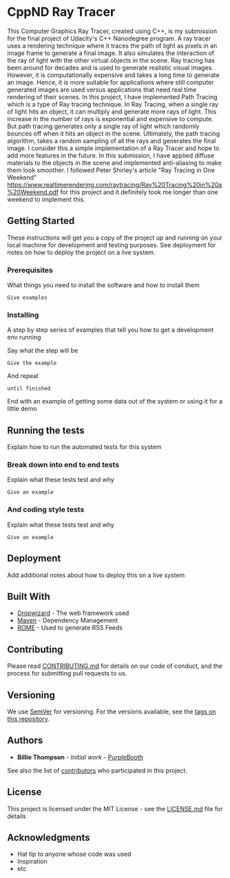 # CppND Ray Tracer

This Computer Graphics Ray Tracer, created using C++, is my submission for the final project of Udacity's C++ Nanodegree program. A ray tracer uses a rendering technique where it traces the path of light as pixels in an image frame to generate a final image. It also simulates the interaction of the ray of light with the other virtual objects in the scene. Ray tracing has been around for decades and is used to generate realistic visual images. However, it is computationally expensive and takes a long time to generate an image. Hence, it is more suitable for applications where still computer generated images are used versus applications that need real time rendering of their scenes. In this project, I have implemented Path Tracing which is a type of Ray tracing technique. In Ray Tracing, when a single ray of light hits an object, it can multiply and generate more rays of light. This increase in the number of rays is exponential and expensive to compute. But path tracing generates only a single ray of light which randomly bounces off when it hits an object in the scene. Ultimately, the path tracing algorithm, takes a random sampling of all the rays and generates the final image. I consider this a simple implementation of a Ray Tracer and hope to add more features in the future. In this submission, I have applied diffuse materials to the objects in the scene and implemented anti-aliasing to make them look smoother. I followed Peter Shirley's article "Ray Tracing in One Weekend" https://www.realtimerendering.com/raytracing/Ray%20Tracing%20in%20a%20Weekend.pdf for this project and it definitely took me longer than one weekend to implement this.

## Getting Started

These instructions will get you a copy of the project up and running on your local machine for development and testing purposes. See deployment for notes on how to deploy the project on a live system.

### Prerequisites

What things you need to install the software and how to install them

```
Give examples
```

### Installing

A step by step series of examples that tell you how to get a development env running

Say what the step will be

```
Give the example
```

And repeat

```
until finished
```

End with an example of getting some data out of the system or using it for a little demo

## Running the tests

Explain how to run the automated tests for this system

### Break down into end to end tests

Explain what these tests test and why

```
Give an example
```

### And coding style tests

Explain what these tests test and why

```
Give an example
```

## Deployment

Add additional notes about how to deploy this on a live system

## Built With

* [Dropwizard](http://www.dropwizard.io/1.0.2/docs/) - The web framework used
* [Maven](https://maven.apache.org/) - Dependency Management
* [ROME](https://rometools.github.io/rome/) - Used to generate RSS Feeds

## Contributing

Please read [CONTRIBUTING.md](https://gist.github.com/PurpleBooth/b24679402957c63ec426) for details on our code of conduct, and the process for submitting pull requests to us.

## Versioning

We use [SemVer](http://semver.org/) for versioning. For the versions available, see the [tags on this repository](https://github.com/your/project/tags). 

## Authors

* **Billie Thompson** - *Initial work* - [PurpleBooth](https://github.com/PurpleBooth)

See also the list of [contributors](https://github.com/your/project/contributors) who participated in this project.

## License

This project is licensed under the MIT License - see the [LICENSE.md](LICENSE.md) file for details

## Acknowledgments

* Hat tip to anyone whose code was used
* Inspiration
* etc
